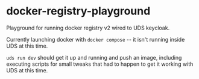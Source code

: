 # docker-registry-playground

Playground for running docker registry v2 wired to UDS keycloak.

Currently launching docker with `docker compose` -- it isn't running inside UDS at this time.

`uds run dev` should get it up and running and push an image, including executing scripts for small tweaks that had to happen to get it working with UDS at this time.
